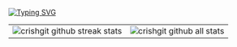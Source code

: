 [![Typing SVG](https://readme-typing-svg.demolab.com?font=Fira+Code&weight=700&size=36&duration=4000&pause=800&center=true&vCenter=true&width=1000&height=100&lines=Cristian+Hernandez;ILoveU<3)](https://git.io/typing-svg)

<table style="border-collapse: collapse; td { padding: 0; border: 0; margin: 0; } img { width: 100%; height: auto; }">
  <tr>
    <td> <img src="https://github-readme-streak-stats.herokuapp.com/?user=crishgit" alt="crishgit github streak stats" /> </td>
    <td> <img src="https://github-readme-stats.vercel.app/api?username=crishgit&how_icons=true&locale=en" alt="crishgit github all stats" /> </td>
  </tr>
</table>






<!--
source repo: https://github.com/gus-rkds/gus-rkds/blob/main/README.md
             https://rahuldkjain.github.io/gh-profile-readme-generator/
-->
